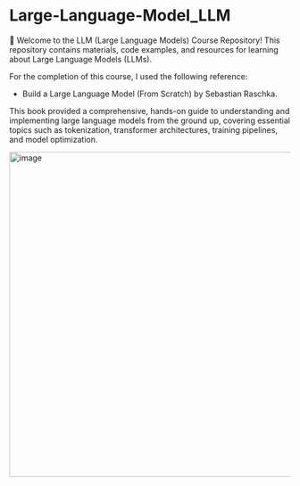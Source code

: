 # Large-Language-Model_LLM
🚀 Welcome to the LLM (Large Language Models) Course Repository!
This repository contains materials, code examples, and resources for learning about Large Language Models (LLMs).

For the completion of this course, I used the following reference:  

* Build a Large Language Model (From Scratch) by Sebastian Raschka.

This book provided a comprehensive, hands-on guide to understanding and implementing large language models from the ground up, covering essential topics such as tokenization, transformer architectures, training pipelines, and model optimization.  

<img width="517" height="583" alt="image" src="https://github.com/user-attachments/assets/a54e847f-1be9-48b0-ae94-4318c2b303fb" />


